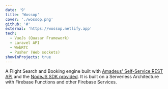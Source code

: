 ```yaml
---
date: '9'
title: 'Wossop'
cover: './wossop.png'
github: '#'
external: 'https://wossop.netlify.app'
tech:
  - VueJs (Quasar Framework)
  - Laravel API
  - WebRTC
  - Pusher (Web sockets)
showInProjects: true
---
```


A Flight Search and Booking engine built with [Amadeus' Self-Service REST API](https://developers.amadeus.com/self-service) and the [NodeJS SDK provided](https://amadeus4dev.github.io/amadeus-node/#amadeus). It is built on a Serverless Architecture with Firebase Functions and other Firebase Services.
